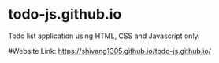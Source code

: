 # todo-js.github.io
Todo list application using HTML, CSS and Javascript only.

#Website Link: https://shivang1305.github.io/todo-js.github.io/
